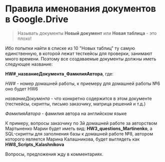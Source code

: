 # Правила именования документов в Google.Drive #

> Называть документы **Новый документ** или **Новая таблица** - это плохо!

Ибо попытки найти в списке из 10 "Новых таблиц" ту самую единственную, в которой лежат тесткейсы для проверки, занимают много времени. Поэтому все создаваемые документы должны иметь следующее название:

**HW#`_`названиеДокумента`_`ФамилияАвтора**, где:

_HW#_ - номер домашней работы, к приемеру для домашней работы №6 оно будет HW6

_названиеДокумента_ - что конкретно содержится в этом документе (тесткейсы, скрипты, письмо заказчику, матрица решений и т.д.)

_ФамилияАвтора_ - фамилия автора на английском языке

К примеру, вопросы заказчику по 3й домашней работе за авторством Мартыненко Марии будет иметь вид:
**HW3\_questions\_Martinenko**,
а SQL-скрипты для заполнения базы к домашней работе №8, автором которого является Марина Калашникова, будет выглядеть как **HW8\_Scripts\_Kalashnikova**

Вопросы, предложения жду в комментариях.